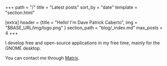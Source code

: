 +++
path = "/"
title = "Latest posts"
sort_by = "date"
template = "section.html"

[extra]
header = {title = "Hello! I'm Dave Patrick Caberto", img = "$BASE_URL/img/logo.png" }
section_path = "blog/_index.md"
max_posts = 4
+++

I develop free and open-source applications in my free time, mainly for the GNOME desktop.

You can contact me through [Matrix](https://matrix.to/#/@sedve:matrix.org).
